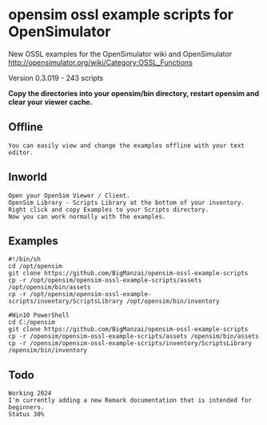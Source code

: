 # opensim ossl example scripts for OpenSimulator

New OSSL examples for the OpenSimulator wiki and OpenSimulator http://opensimulator.org/wiki/Category:OSSL_Functions

Version 0.3.019 - 243 scripts

**Copy the directories into your opensim/bin directory, restart opensim and clear your viewer cache.**

## Offline
    You can easily view and change the examples offline with your text editor.

## Inworld
    Open your OpenSim Viewer / Client.
    OpenSim Library - Scripts Library at the bottom of your inventory.
    Right click and copy Examples to your Scripts directory.
    Now you can work normally with the examples.


## Examples
    #!/bin/sh
    cd /opt/opensim
    git clone https://github.com/BigManzai/opensim-ossl-example-scripts
    cp -r /opt/opensim/opensim-ossl-example-scripts/assets /opt/opensim/bin/assets
    cp -r /opt/opensim/opensim-ossl-example-scripts/inventory/ScriptsLibrary /opt/opensim/bin/inventory

    #Win10 PowerShell
    cd C:/opensim
    git clone https://github.com/BigManzai/opensim-ossl-example-scripts
    cp -r /opensim/opensim-ossl-example-scripts/assets /opensim/bin/assets
    cp -r /opensim/opensim-ossl-example-scripts/inventory/ScriptsLibrary /opensim/bin/inventory
    
## Todo   
    Working 2024 
    I'm currently adding a new Remark documentation that is intended for beginners.
    Status 30%
